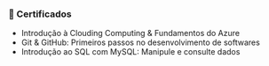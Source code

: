 ### 📜  Certificados


- Introdução à Clouding Computing & Fundamentos do Azure
- Git & GitHub: Primeiros passos no desenvolvimento de softwares
- Introdução ao SQL com MySQL: Manipule e consulte dados

